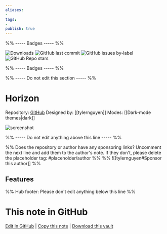 ```yaml
---
aliases:
- 
tags: 
- 
publish: true
---
```


%% ----- Badges ----- %%

![Downloads](https://img.shields.io/badge/downloads-13583-573E7A?style=for-the-badge&logo=)
![GitHub last commit](https://img.shields.io/github/last-commit/tylernguyen/obsidian-horizon?color=573E7A&label=last%20update&logo=github&style=for-the-badge)
![GitHub issues by-label](https://img.shields.io/github/issues/tylernguyen/obsidian-horizon/help%20wanted?color=573E7A&logo=github&style=for-the-badge) 
![GitHub Repo stars](https://img.shields.io/github/stars/tylernguyen/obsidian-horizon?color=573E7A&logo=github&style=for-the-badge)

%% ----- Badges ----- %%

%% ----- Do not edit this section ----- %%

# Horizon

Repository: [GitHub](https://github.com/tylernguyen/obsidian-horizon)
Designed by: [[tylernguyen]]
Modes: [[Dark-mode themes|dark]]



![screenshot](https://github.com/tylernguyen/obsidian-horizon/raw/HEAD/assets/preview.png)

%% ----- Do not edit anything above this line ----- %% 

%% Does the repository or author have any sponsoring links? Uncomment the next line and add them to the author's note. If they don't, please delete the placeholder tag: #placeholder/author %%
%% ![[tylernguyen#Sponsor this author]] %%


## Features



%% Hub footer: Please don't edit anything below this line %%

# This note in GitHub

<span class="git-footer">[Edit In GitHub](https://github.dev/obsidian-community/obsidian-hub/blob/main/02%20-%20Community%20Expansions/02.05%20All%20Community%20Expansions/Themes/Horizon.md "git-hub-edit-note") | [Copy this note](https://raw.githubusercontent.com/obsidian-community/obsidian-hub/main/02%20-%20Community%20Expansions/02.05%20All%20Community%20Expansions/Themes/Horizon.md "git-hub-copy-note") | [Download this vault](https://github.com/obsidian-community/obsidian-hub/archive/refs/heads/main.zip "git-hub-download-vault") </span>
